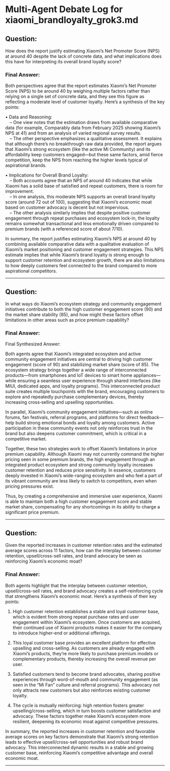 # Multi-Agent Debate Log for xiaomi_brandloyalty_grok3.md

## Question:
How does the report justify estimating Xiaomi’s Net Promoter Score (NPS) at around 40 despite the lack of concrete data, and what implications does this have for interpreting its overall brand loyalty score?

### Final Answer:
Both perspectives agree that the report estimates Xiaomi’s Net Promoter Score (NPS) to be around 40 by weighing multiple factors rather than relying on a single set of concrete data, and they see this figure as reflecting a moderate level of customer loyalty. Here’s a synthesis of the key points:

• Data and Reasoning:  
 – One view notes that the estimation draws from available comparative data (for example, Comparably data from February 2025 showing Xiaomi’s NPS at 41) and from an analysis of varied regional survey results.  
 – The other perspective emphasizes a qualitative assessment. It explains that although there’s no breakthrough raw data provided, the report argues that Xiaomi’s strong ecosystem (like the active Mi Community) and its affordability keep customers engaged—but these same factors, amid fierce competition, keep the NPS from reaching the higher levels typical of aspirational brands.

• Implications for Overall Brand Loyalty:  
 – Both accounts agree that an NPS of around 40 indicates that while Xiaomi has a solid base of satisfied and repeat customers, there is room for improvement.  
 – In one analysis, this moderate NPS supports an overall brand loyalty score (around 72 out of 100), suggesting that Xiaomi’s economic moat based on customer advocacy is decent but not impervious.  
 – The other analysis similarly implies that despite positive customer engagement through repeat purchases and ecosystem lock-in, the loyalty remains somewhat transactional and less emotionally driven compared to premium brands (with a referenced score of about 7/10).

In summary, the report justifies estimating Xiaomi’s NPS at around 40 by combining available comparative data with a qualitative evaluation of Xiaomi’s market positioning and customer engagement strategies. This NPS estimate implies that while Xiaomi’s brand loyalty is strong enough to support customer retention and ecosystem growth, there are also limitations to how deeply customers feel connected to the brand compared to more aspirational competitors.

---

## Question:
In what ways do Xiaomi’s ecosystem strategy and community engagement initiatives contribute to both the high customer engagement score (90) and the market share stability (85), and how might these factors offset limitations in other areas such as price premium capability?

### Final Answer:
Final Synthesized Answer:

Both agents agree that Xiaomi’s integrated ecosystem and active community engagement initiatives are central to driving high customer engagement (score of 90) and stabilizing market share (score of 85). The ecosystem strategy brings together a wide range of interconnected products—from smartphones and IoT devices to smart home appliances—while ensuring a seamless user experience through shared interfaces (like MIUI, dedicated apps, and loyalty programs). This interconnected product suite creates multiple touchpoints with the brand, encouraging customers to explore and repeatedly purchase complementary devices, thereby increasing cross‐selling and upselling opportunities.

In parallel, Xiaomi’s community engagement initiatives—such as online forums, fan festivals, referral programs, and platforms for direct feedback—help build strong emotional bonds and loyalty among customers. Active participation in these community events not only reinforces trust in the brand but also deepens customer commitment, which is critical in a competitive market.

Together, these two strategies work to offset Xiaomi’s limitations in price premium capability. Although Xiaomi may not currently command the higher pricing seen in some premium brands, the high engagement through an integrated product ecosystem and strong community loyalty increases customer retention and reduces price sensitivity. In essence, customers deeply invested in Xiaomi’s wide-ranging ecosystem and who feel a part of its vibrant community are less likely to switch to competitors, even when pricing pressures exist.

Thus, by creating a comprehensive and immersive user experience, Xiaomi is able to maintain both a high customer engagement score and stable market share, compensating for any shortcomings in its ability to charge a significant price premium.

---

## Question:
Given the reported increases in customer retention rates and the estimated average scores across 11 factors, how can the interplay between customer retention, upsell/cross-sell rates, and brand advocacy be seen as reinforcing Xiaomi’s economic moat?

### Final Answer:
Both agents highlight that the interplay between customer retention, upsell/cross-sell rates, and brand advocacy creates a self-reinforcing cycle that strengthens Xiaomi’s economic moat. Here’s a synthesis of their key points:

1. High customer retention establishes a stable and loyal customer base, which is evident from strong repeat purchase rates and user engagement within Xiaomi’s ecosystem. Once customers are acquired, their continued use of Xiaomi products makes it easier for the company to introduce higher-end or additional offerings.

2. This loyal customer base provides an excellent platform for effective upselling and cross-selling. As customers are already engaged with Xiaomi’s products, they’re more likely to purchase premium models or complementary products, thereby increasing the overall revenue per user.

3. Satisfied customers tend to become brand advocates, sharing positive experiences through word-of-mouth and community engagement (as seen in the “Mi Fan” culture and referral programs). This advocacy not only attracts new customers but also reinforces existing customer loyalty.

4. The cycle is mutually reinforcing: high retention fosters greater upselling/cross-selling, which in turn boosts customer satisfaction and advocacy. These factors together make Xiaomi’s ecosystem more resilient, deepening its economic moat against competitive pressures.

In summary, the reported increases in customer retention and favorable average scores on key factors demonstrate that Xiaomi’s strong retention leads to effective upsell/cross-sell opportunities and robust brand advocacy. This interconnected dynamic results in a stable and growing customer base, reinforcing Xiaomi’s competitive advantage and overall economic moat.

---

